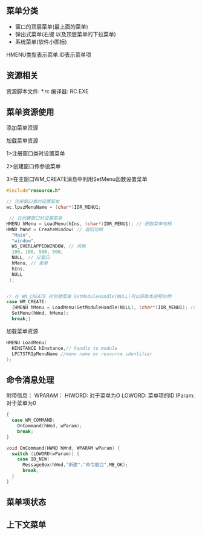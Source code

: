 ## 菜单分类

- 窗口的顶层菜单(最上面的菜单)
- 弹出式菜单(右键 以及顶层菜单的下拉菜单)
- 系统菜单(软件小图标)

HMENU类型表示菜单.ID表示菜单项

## 资源相关

资源脚本文件: *.rc
编译器: RC.EXE

## 菜单资源使用

添加菜单资源

加载菜单资源

1>注册窗口类时设置菜单

2>创建窗口传参设菜单

3>在主窗口WM_CREATE消息中利用SetMenu函数设置菜单

```cpp
#include"resource.h"

// 注册窗口类时设置菜单 
wc.lpszMenuName = (char*)IDR_MENU1;

 // 在创建窗口时设置菜单
HMENU hMenu = LoadMenu(hIns, (char*)IDR_MENU1); // 获取菜单句柄
HWND hWnd = CreateWindow( // 返回句柄
  "Main",
  "window",
  WS_OVERLAPPEDWINDOW, // 风格
  100, 100, 500, 500,
  NULL, // 父窗口
  hMenu, // 菜单
  hIns,
  NULL
 );


// 在 WM_CREATE 时创建菜单 GetModuleHandle(NULL)可以获取本进程句柄
case WM_CREATE:
  {HMENU hMenu = LoadMenu(GetModuleHandle(NULL), (char*)IDR_MENU1); // 获取菜单句柄
  SetMenu(hWnd, hMenu);
  break;}

```

加载菜单资源

```cpp
HMENU LoadMenu(
  HINSTANCE hInstance,// handle to module
  LPCTSTRIpMenuName //menu name or resource identifier
);
```

## 命令消息处理

附带信息：
WPARAM：
  HIWORD: 对于菜单为O
  LOWORD: 菜单项的ID
lParam: 对于菜单为0

```cpp
{
  case WM_COMMAND:
    OnCommand(hWnd, wParam);
    break;
}

void OnCommand(HWND hWnd, WPARAM wParam) {
  switch (LOWORD(wParam)) {
    case ID_NEW:
      MessageBox(hWnd,"新建","命令窗口",MB_OK);
      break;
  }
}
```

## 菜单项状态

## 上下文菜单
